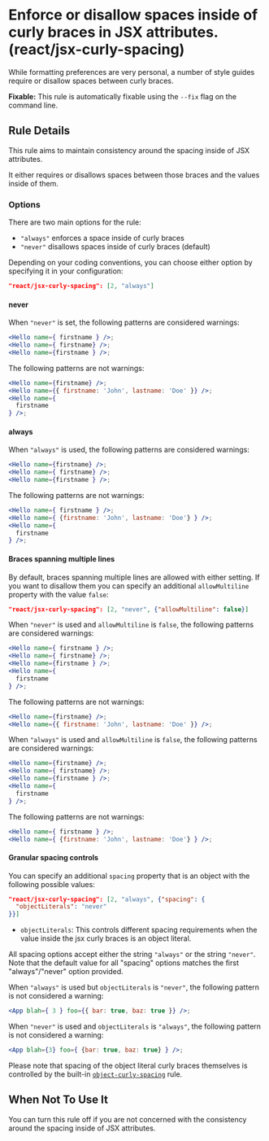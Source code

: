 # Enforce or disallow spaces inside of curly braces in JSX attributes. (react/jsx-curly-spacing)

While formatting preferences are very personal, a number of style guides require or disallow spaces between curly braces.

**Fixable:** This rule is automatically fixable using the `--fix` flag on the command line.

## Rule Details

This rule aims to maintain consistency around the spacing inside of JSX attributes.

It either requires or disallows spaces between those braces and the values inside of them.

### Options

There are two main options for the rule:

* `"always"` enforces a space inside of curly braces
* `"never"` disallows spaces inside of curly braces (default)

Depending on your coding conventions, you can choose either option by specifying it in your configuration:

```json
"react/jsx-curly-spacing": [2, "always"]
```

#### never

When `"never"` is set, the following patterns are considered warnings:

```jsx
<Hello name={ firstname } />;
<Hello name={ firstname} />;
<Hello name={firstname } />;
```

The following patterns are not warnings:

```jsx
<Hello name={firstname} />;
<Hello name={{ firstname: 'John', lastname: 'Doe' }} />;
<Hello name={
  firstname
} />;
```

#### always

When `"always"` is used, the following patterns are considered warnings:

```jsx
<Hello name={firstname} />;
<Hello name={ firstname} />;
<Hello name={firstname } />;
```

The following patterns are not warnings:

```jsx
<Hello name={ firstname } />;
<Hello name={ {firstname: 'John', lastname: 'Doe'} } />;
<Hello name={
  firstname
} />;
```

#### Braces spanning multiple lines

By default, braces spanning multiple lines are allowed with either setting. If you want to disallow them you can specify an additional `allowMultiline` property with the value `false`:

```json
"react/jsx-curly-spacing": [2, "never", {"allowMultiline": false}]
```

When `"never"` is used and `allowMultiline` is `false`, the following patterns are considered warnings:

```jsx
<Hello name={ firstname } />;
<Hello name={ firstname} />;
<Hello name={firstname } />;
<Hello name={
  firstname
} />;
```

The following patterns are not warnings:

```jsx
<Hello name={firstname} />;
<Hello name={{ firstname: 'John', lastname: 'Doe' }} />;
```

When `"always"` is used and `allowMultiline` is `false`, the following patterns are considered warnings:

```jsx
<Hello name={firstname} />;
<Hello name={ firstname} />;
<Hello name={firstname } />;
<Hello name={
  firstname
} />;
```

The following patterns are not warnings:

```jsx
<Hello name={ firstname } />;
<Hello name={ {firstname: 'John', lastname: 'Doe'} } />;
```

#### Granular spacing controls

You can specify an additional `spacing` property that is an object with the following possible values:

```json
"react/jsx-curly-spacing": [2, "always", {"spacing": {
  "objectLiterals": "never"
}}]
```

* `objectLiterals`: This controls different spacing requirements when the value inside the jsx curly braces is an object literal.

All spacing options accept either the string `"always"` or the string `"never"`. Note that the default value for all "spacing" options matches the first "always"/"never" option provided.

When `"always"` is used but `objectLiterals` is `"never"`, the following pattern is not considered a warning:

```jsx
<App blah={ 3 } foo={{ bar: true, baz: true }} />;
```

When `"never"` is used and `objectLiterals` is `"always"`, the following pattern is not considered a warning:

```jsx
<App blah={3} foo={ {bar: true, baz: true} } />;
```

Please note that spacing of the object literal curly braces themselves is controlled by the built-in [`object-curly-spacing`](http://eslint.org/docs/rules/object-curly-spacing) rule.

## When Not To Use It

You can turn this rule off if you are not concerned with the consistency around the spacing inside of JSX attributes.

